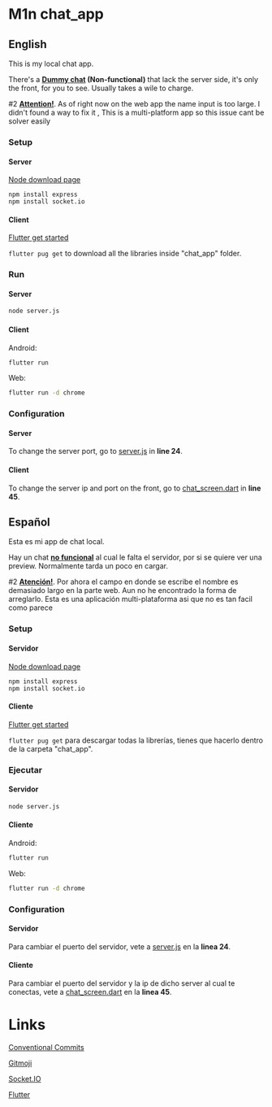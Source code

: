 # M1n chat_app

## English

This is my local chat app.

There's a **[Dummy chat](https://m1n-4d316e.github.io/chat_app/) (Non-functional)** that lack the server side, it's only the front, for you to see. Usually takes a wile to charge.

#2 **<u>Attention!</u>**. As of right now on the web app the name input is too large. I didn't found a way to fix it , This is a multi-platform app so this issue cant be solver easily

### Setup

#### Server

[Node download page](https://nodejs.org/es/)

```shell
npm install express
npm install socket.io
```

#### Client

[Flutter get started](https://docs.flutter.dev/get-started/install)

`flutter pug get` to download all the libraries inside "chat_app" folder.

### Run

#### Server

```bash
node server.js
```

#### Client

Android:

```bash
flutter run
```

Web:

```bash
flutter run -d chrome
```

### Configuration

#### Server

To change the server port, go to [server.js](https://github.com/M1n-4d316e/chat_app/blob/main/server/server.js) in **line 24**.

#### Client

To change the server ip and port on the front, go to [chat_screen.dart](https://github.com/M1n-4d316e/chat_app/blob/main/chat_app/lib/screens/chat_screen.dart) in **line 45**.

## Español

Esta es mi app de chat local.

Hay un chat **[no funcional](https://m1n-4d316e.github.io/chat_app/)** al cual le falta el servidor, por si se quiere ver una preview. Normalmente tarda un poco en cargar.

#2 **<u>Atención!</u>**. Por ahora el campo en donde se escribe el nombre es demasiado largo en la parte web. Aun no he encontrado la forma de arreglarlo. Esta es una aplicación multi-plataforma asi que no es tan facil como parece

### Setup

#### Servidor

[Node download page](https://nodejs.org/es/)

```shell
npm install express
npm install socket.io
```

#### Cliente

[Flutter get started](https://docs.flutter.dev/get-started/install)

`flutter pug get` para descargar todas la librerías, tienes que hacerlo dentro de la carpeta "chat_app".

### Ejecutar

#### Servidor

```bash
node server.js
```

#### Cliente

Android:

```bash
flutter run
```

Web:

```bash
flutter run -d chrome
```

### Configuration

#### Servidor

Para cambiar el puerto del servidor, vete a [server.js](https://github.com/M1n-4d316e/chat_app/blob/main/server/server.js) en la **linea 24**.

#### Cliente

Para cambiar el puerto del servidor y la ip de dicho server al cual te conectas, vete a [chat_screen.dart](https://github.com/M1n-4d316e/chat_app/blob/main/chat_app/lib/screens/chat_screen.dart) en la **linea 45**.



# Links

[Conventional Commits](https://www.conventionalcommits.org/en/v1.0.0/)

[Gitmoji](https://gitmoji.dev/)

[Socket.IO](https://socket.io/)

[Flutter](https://flutter.dev/)
